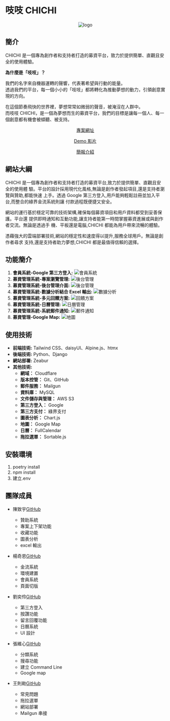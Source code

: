 # 吱吱 CHICHI

<div align="center">
    <img src="static/media/chichi_logo.png" alt="logo">
</div>

## 簡介

CHICHI 是一個專為創作者和支持者打造的募資平台，致力於提供簡單、直觀且安全的使用體驗。

**為什麼是「吱吱」？**

我們的名字來自機器運轉的聲響，代表著希望與行動的能量。\
透過我們的平台，每一個小小的「吱吱」都將轉化為推動夢想的動力，引領創意實現的方向。

在這個節奏飛快的世界裡，夢想常常如微弱的聲音，被淹沒在人群中。\
而吱吱 CHICHI，是一個為夢想而生的募資平台，我們的目標是讓每一個人、每一個創意都有機會被傾聽、被支持。

<p align="center">
  <a href="https://chichii.com/" target="_blank">專案網址</a>
</p>
<p align="center">
  <a href="https://www.youtube.com/watch?v=GJHacNmD708" target="_blank">Demo 影片</a>
</p>
<p align="center">
  <a href="https://drive.google.com/file/d/1mFL1mOFWAts6juY5ZxsEUHxZUynDfd0v/view?usp=drive_link" target="_blank">簡報介紹</a>
</p>

## 網站大綱

CHICHI 是一個專為創作者和支持者打造的募資平台,致力於提供簡單、直觀且安全的使用體
驗。平台的設計採用現代化風格,無論是創作者發起項目,還是支持者瀏覽與贊助,都能快速
上手。透過 Google 第三方登入,用戶能夠輕鬆註冊並加入平台,而整合的綠界金流系統則讓
付款過程既便捷又安全。

網站的運行基於穩定可靠的技術架構,確保每個募資項目和用戶資料都受到妥善保護。平台還
提供即時通知和互動功能,讓支持者能第一時間掌握募資進展或與創作者交流。無論是透過手
機、平板還是電腦,CHICHI 都能為用戶帶來流暢的體驗。

憑藉強大的雲端部署技術,網站的穩定性和速度得以提升,服務全球用戶。無論是創作者尋求
支持,還是支持者助力夢想,CHICHI 都是最值得信賴的選擇。

## 功能簡介

1.  **會員系統-Google 第三方登入:**
    ![會員系統](static/media/login.png)
2.  **募資管理系統-專案瀏覽管理:**
    ![後台管理](static/media/index.png)
3.  **募資管理系統-後台管理介面:**
    ![後台管理](static/media/back.png)
4.  **募資管理系統-數據分析結合 Excel 輸出:**
    ![數據分析](static/media/data.png)
5.  **募資管理系統-多元回饋方案:**
    ![回饋方案](static/media/reward.png)
6.  **募資管理系統-日曆管理:**
    ![日曆管理](static/media/calender.png)
7.  **募資管理系統-系統郵件通知:**
    ![郵件通知](static/media/sponsor.png)
8.  **募資管理-Google Map:**
    ![地圖](static/media/map.png)

## 使用技術

- **前端技術:** Tailwind CSS、daisyUI、Alpine.js、htmx
- **後端技術:** Python、Django
- **網站部署:** Zeabur
- **其他技術:**
  - **網域：** Cloudflare
  - **版本控管：** Git、GitHub
  - **郵件服務：** Mailgun
  - **資料庫：** MySQL
  - **文件儲存與管理：** AWS S3
  - **第三方登入：** Google
  - **第三方支付：** 綠界支付
  - **圖表分析：** Chart.js
  - **地圖：** Google Map
  - **日曆：** FullCalendar
  - **拖拉選單：** Sortable.js

## 安裝環境

1. poetry install
2. npm install
3. 建立.env

## 團隊成員

- 陳致宇[GitHub](https://github.com/minirov1208)
  - 贊助系統
  - 專案上下架功能
  - 收藏功能
  - 圖表分析
  - excel 輸出
- 楊奇恩[GitHub](https://github.com/IanYang1106)

  - 金流系統
  - 環境建置
  - 會員系統
  - 頁面切版

- 劉奕伶[GitHub](https://github.com/lioouzzz)
  - 第三方登入
  - 按讚功能
  - 留言回覆功能
  - 日曆系統
  - UI 設計
- 張維心[GitHub](https://github.com/viviennehsin)
  - 分類系統
  - 搜尋功能
  - 建立 Command Line
  - Google map
- 王則勛[GitHub](https://github.com/JW-921)
  - 常見問題
  - 拖拉選單
  - 網站部署
  - Mailgun 串接

